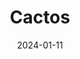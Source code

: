---  
layout: startup_page  
title: "Cactos"  
id: "cactos.com"  
permalink: "/cactoscactos.com01112024/"  
website: "https://www.cactos.com/"  
funding_round: "Equity"  
funding_amount: "€26M"  
investors: "OP Finland Infrastructure LP, Finnish Climate Fund"  
about: "Cactos develops and deploys battery energy storage systems (BESS), utilizing both reconditioned Tesla EV batteries and new lithium iron phosphate batteries. Their core offering includes the Cactos Spine software platform, which optimizes energy storage unit performance and provides clients with protection against electricity price volatility and peak demand."  
markets: "Energy Storage, Software, Battery, Energy, Energy Management, Renewable Energy"  
hq: "Helsinki, Finland"  
founded_year: "2021"  
linkedin: "https://www.linkedin.com/company/cactosenergy/"  
twitter: ""  
instagram: ""  
facebook: "https://www.facebook.com/cactosOy"  
crunchbase: "https://www.crunchbase.com/organization/cactos-aa16"  
pitchbook: "https://pitchbook.com/profiles/company/490722-85"  

date_display: "11-Jan-2024"  
date: "2024-01-11"

# SEO Optimization  
meta_title: "Cactos - Equity Funding (€26M)"  
meta_description: "Cactos, Cactos develops and deploys battery energy storage systems (BESS), utilizing both reconditioned Tesla EV batteries and new lithium iron phosphate batt..."  
meta_keywords: "Cactos, Energy Storage, Software, Battery, Energy, Energy Management, Renewable Energy, Equity funding"  
canonical_url: "https://startup.projectstartups.com/cactoscactos.com01112024/"  
---